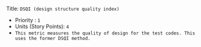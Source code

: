 Title: `DSQI (design structure quality index)`
  - Priority : `1`
  - Units (Story Points): `4`
  - `This metric measures the quality of design for the test codes. This uses the former DSQI method.`